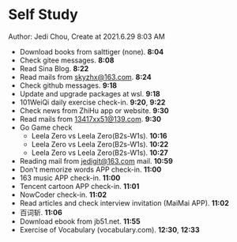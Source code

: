 # Self Study

Author: Jedi Chou, Create at 2021.6.29 8:03 AM

* Download books from salttiger (none). **8:04**
* Check gitee messages. **8:08**
* Read Sina Blog. **8:22**
* Read mails from skyzhx@163.com. **8:24**
* Check github messages. **9:18**
* Update and upgrade packages at wsl. **9:18**
* 101WeiQi daily exercise check-in. **9:20**, **9:22**
* Check news from ZhiHu app or website. **9:30**
* Read mails from 13417xx51@139.com. **9:30**
* Go Game check
  * Leela Zero vs Leela Zero(B2s-W1s). **10:16**
  * Leela Zero vs Leela Zero(B2s-W1s). **10:22**
  * Leela Zero vs Leela Zero(B2s-W1s). **10:27**
* Reading mail from jedigit@163.com mail. **10:59**
* Don't memorize words APP check-in. **11:00**
* 163 music APP check-in. **11:00**
* Tencent cartoon APP check-in. **11:01**
* NowCoder check-in. **11:02**
* Read articles and check interview invitation (MaiMai APP). **11:02**
* 百词斩. **11:06**
* Download ebook from jb51.net. **11:55**
* Exercise of Vocabulary (vocabulary.com). **12:30**, **12:33**
